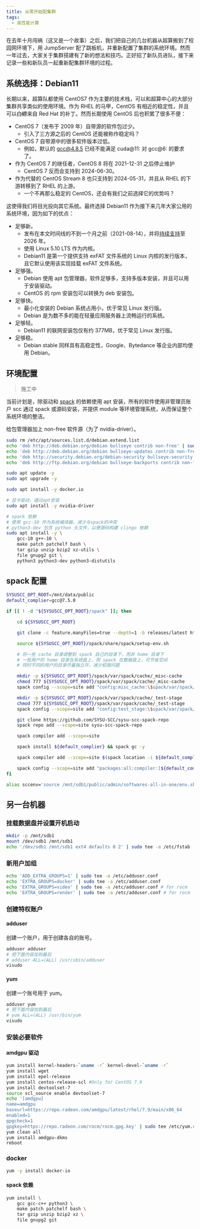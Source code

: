 ```yaml
---
title: 从零开始配集群
tags:
  - 高性能计算
---
```


在去年十月闯祸（这又是一个故事）之后，我们把自己的几台机器从超算搬到了校园网环境下，用 JumpServer 配了跳板机，并重新配置了集群的系统环境。然而一年过去，大家关于集群搭建有了新的想法和技巧。正好招了新队员进队，接下来记录一些和新队员一起重新配集群环境的过程。

## 系统选择：Debian11

长期以来，超算队都使用 CentOS7 作为主要的技术栈，可以和超算中心的大部分集群共享类似的使用环境。作为 RHEL 的马甲，CentOS 有相近的稳定性，并且可以~~白嫖~~来自 Red Hat 的补丁。然而长期使用 CentOS 后也积累了很多不便：

- CentOS 7（发布于 2009 年）自带源的软件包过少。
  - 引入了三方源之后的 CentOS 还能被称作稳定吗？
- CentOS 7 自带源中的很多软件版本过低。
  - 例如，默认的 gcc@4.8.5 已经不能满足 cuda@11: 对 gcc@6: 的要求了。
- 作为 CentOS 7 的继任者，CentOS 8 将在 2021-12-31 之后停止维护
  - CentOS 7 反而会支持到 2024-06-30。
- 作为代替的 CentOS Stream 8 也只支持到 2024-05-31，并且从 RHEL 的下游转移到了 RHEL 的上游。
  - 一个不再那么稳定的 CentOS，还会有我们之前选择它的优势吗？

这使得我们将目光投向其它系统。最终选择 Debian11 作为接下来几年大家公用的系统环境，因为如下的优点：

- 足够新。
  - 发布在本文时间线的不到一个月之前（2021-08-14），并将[持续支持](https://wiki.debian.org/LTS)至 2026 年。
  - 使用 Linux 5.10 LTS 作为内核。
  - Debian11 是第一个提供支持 exFAT 文件系统的 Linux 内核的发行版本，且它默认使用该实现挂载 exFAT 文件系统。
- 足够强。
  - Debian 使用 apt 包管理器，软件足够多，支持多版本安装，并且可以用于安装驱动。
  - CentOS 的 rpm 安装包可以转换为 deb 安装包。
- 足够快。
  - 最小化安装的 Debian 系统占用小，优于常见 Linux 发行版。
  - Debian 是为数不多的能在轻量应用服务器上流畅运行的系统。
- 足够轻。
  - Debian11 的联网安装包仅有约 377MB，优于常见 Linux 发行版。
- 足够稳。
  - Debian stable 同样具有高稳定性，Google、Bytedance 等企业内部均使用 Debian。

## 环境配置

> 施工中

当前计划是，除驱动和 [spack](https://spack.readthedocs.io/en/v0.16.3/getting_started.html) 的依赖使用 apt 安装，所有的软件使用非管理员账户 scc 通过 spack 或源码安装，并提供 module 等环境管理系统，从而保证整个系统环境的整洁。

给包管理器加上 non-free 软件源（为了 nvidia-driver）。

```bash
sudo rm /etc/apt/sources.list.d/debian.extend.list
echo 'deb http://deb.debian.org/debian bullseye contrib non-free' | sudo tee -a /etc/apt/sources.list.d/debian.extend.list
echo 'deb http://deb.debian.org/debian bullseye-updates contrib non-free' | sudo tee -a /etc/apt/sources.list.d/debian.extend.list
echo 'deb http://security.debian.org/debian-security bullseye-security contrib non-free' | sudo tee -a /etc/apt/sources.list.d/debian.extend.list
echo 'deb http://ftp.debian.org/debian bullseye-backports contrib non-free' | sudo tee -a /etc/apt/sources.list.d/debian.extend.list
```

```bash
sudo apt update -y
sudo apt upgrade -y

sudo apt install -y docker.io

# 显卡驱动，通过apt安装
sudo apt install -y nvidia-driver

# spack 依赖
# 使用 gcc-10 作为系统编译器，减少与spack的冲突
# python3-dev 包含 python 头文件，以便源码构建 clingo 依赖
sudo apt install -y \
    gcc-10 g++-10 \
    make patch patchelf bash \
    tar gzip unzip bzip2 xz-utils \
    file gnupg2 git \
    python3 python3-dev python3-distutils
```

## spack 配置

```bash
SYSUSCC_OPT_ROOT=/mnt/data/public
default_complier=gcc@7.5.0

if [[ ! -d "${SYSUSCC_OPT_ROOT}/spack" ]]; then

    cd ${SYSUSCC_OPT_ROOT}

    git clone -c feature.manyFiles=true --depth=1 -b releases/latest https://github.com/spack/spack.git spack

    source ${SYSUSCC_OPT_ROOT}/spack/share/spack/setup-env.sh

    # 将一些 cache 目录调整到 spack 自己的目录下，而非 home 目录下
    # 一些用户的 home 目录在系统盘上，而 spack 在数据盘上，可节省空间
    # 同时不同的用户的目录尽量独立开，减少权限问题

    mkdir -p ${SYSUSCC_OPT_ROOT}/spack/var/spack/cache/_misc-cache
    chmod 777 ${SYSUSCC_OPT_ROOT}/spack/var/spack/cache/_misc-cache
    spack config --scope=site add "config:misc_cache:\$spack/var/spack/cache/_misc-cache/\$user"

    mkdir -p ${SYSUSCC_OPT_ROOT}/spack/var/spack/cache/_test-stage
    chmod 777 ${SYSUSCC_OPT_ROOT}/spack/var/spack/cache/_test-stage
    spack config --scope=site add "config:test_stage:\$spack/var/spack/cache/_test-stage/\$user"

    git clone https://github.com/SYSU-SCC/sysu-scc-spack-repo
    spack repo add --scope=site sysu-scc-spack-repo

    spack compiler add --scope=site

    spack install ${default_complier} && spack gc -y

    spack compiler add --scope=site $(spack location -i ${default_complier})

    spack config --scope=site add "packages:all:compiler:[${default_complier}]"
fi
```

```bash
alias sccenv='source /mnt/sdb1/public/admin/softwares-all-in-one/env.sh'
```

## 另一台机器

### 挂载数据盘并设置开机启动

```bash
mkdir -p /mnt/sdb1
mount /dev/sdb1 /mnt/sdb1
echo '/dev/sdb1 /mnt/sdb1 ext4 defaults 0 2' | sudo tee -a /etc/fstab
```

### 新用户加组

```bash
echo 'ADD_EXTRA_GROUPS=1' | sudo tee -a /etc/adduser.conf
echo 'EXTRA_GROUPS=docker' | sudo tee -a /etc/adduser.conf
echo 'EXTRA_GROUPS=video' | sudo tee -a /etc/adduser.conf # for rocm
echo 'EXTRA_GROUPS=render' | sudo tee -a /etc/adduser.conf # for rocm
```

### 创建特权账户

#### adduser

创建一个账户，用于创建各自的账号。

```bash
adduser adduser
# 把下面内容加到最后
# adduser ALL=(ALL) /usr/sbin/adduser
visudo
```

#### yum

创建一个账号用于 yum。

```bash
adduser yum
# 把下面内容加到最后
# yum ALL=(ALL) /usr/bin/yum
visudo
```

### 安装必要软件

#### amdgpu 驱动

```bash
yum install kernel-headers-`uname -r` kernel-devel-`uname -r`
yum install wget
yum install epel-release
yum install centos-release-scl #Only for CentOS 7.9
yum install devtoolset-7
source scl_source enable devtoolset-7
echo '[amdgpu]
name=amdgpu
baseurl=https://repo.radeon.com/amdgpu/latest/rhel/7.9/main/x86_64
enabled=1
gpgcheck=1
gpgkey=https://repo.radeon.com/rocm/rocm.gpg.key' | sudo tee /etc/yum.repos.d/amdgpu.repo
yum clean all
yum install amdgpu-dkms
reboot
```

### docker

```bash
yum -y install docker-io
```

#### spack 依赖

```bash
yum install \
    gcc gcc-c++ python3 \
    make patch patchelf bash \
    tar gzip unzip bzip2 xz \
    file gnupg2 git
```

